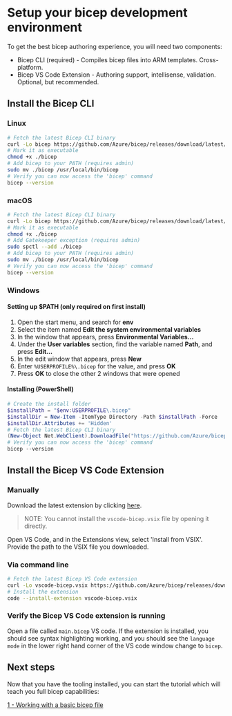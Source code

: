 # Setup your bicep development environment

To get the best bicep authoring experience, you will need two components:
  
* Bicep CLI (required) - Compiles bicep files into ARM templates. Cross-platform.
* Bicep VS Code Extension - Authoring support, intellisense, validation. Optional, but recommended.

## Install the Bicep CLI

### Linux
```sh
# Fetch the latest Bicep CLI binary
curl -Lo bicep https://github.com/Azure/bicep/releases/download/latest/bicep-linux-x64
# Mark it as executable
chmod +x ./bicep
# Add bicep to your PATH (requires admin)
sudo mv ./bicep /usr/local/bin/bicep
# Verify you can now access the 'bicep' command
bicep --version
```

### macOS
```sh
# Fetch the latest Bicep CLI binary
curl -Lo bicep https://github.com/Azure/bicep/releases/download/latest/bicep-osx-x64
# Mark it as executable
chmod +x ./bicep
# Add Gatekeeper exception (requires admin)
sudo spctl --add ./bicep
# Add bicep to your PATH (requires admin)
sudo mv ./bicep /usr/local/bin/bicep
# Verify you can now access the 'bicep' command
bicep --version
```

### Windows
#### Setting up $PATH (only required on first install)
1. Open the start menu, and search for **env**
1. Select the item named **Edit the system environmental variables**
1. In the window that appears, press **Environmental Variables...**
1. Under the **User variables** section, find the variable named **Path**, and press **Edit...**
1. In the edit window that appears, press **New**
1. Enter `%USERPROFILE%\.bicep` for the value, and press **OK**
1. Press **OK** to close the other 2 windows that were opened

#### Installing (PowerShell)
```powershell
# Create the install folder
$installPath = "$env:USERPROFILE\.bicep"
$installDir = New-Item -ItemType Directory -Path $installPath -Force
$installDir.Attributes += 'Hidden'
# Fetch the latest Bicep CLI binary
(New-Object Net.WebClient).DownloadFile("https://github.com/Azure/bicep/releases/download/latest/bicep-win-x64.exe", "$installPath\bicep.exe")
# Verify you can now access the 'bicep' command
bicep --version
```

## Install the Bicep VS Code Extension

### Manually
Download the latest extension by clicking [here](https://github.com/Azure/bicep/releases/download/latest/vscode-bicep.vsix).

>NOTE: You cannot install the `vscode-bicep.vsix` file by opening it directly.

Open VS Code, and in the Extensions view, select 'Install from VSIX'. Provide the path to the VSIX file you downloaded.

### Via command line
```sh
# Fetch the latest Bicep VS Code extension
curl -Lo vscode-bicep.vsix https://github.com/Azure/bicep/releases/download/latest/vscode-bicep.vsix
# Install the extension
code --install-extension vscode-bicep.vsix
```

### Verify the Bicep VS Code extension is running

Open a file called `main.bicep` VS code. If the extension is installed, you should see syntax highlighting working, and you should see the `language mode` in the lower right hand corner of the VS code window change to `bicep`.

## Next steps

Now that you have the tooling installed, you can start the tutorial which will teach you full bicep capabilities:

[1 - Working with a basic bicep file](./01-simple-template.md)
